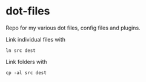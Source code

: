 dot-files
=========

Repo for my various dot files, config files and plugins. 

Link individual files with
```
ln src dest
```

Link folders with
```
cp -al src dest
```
